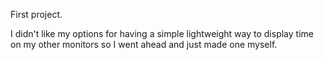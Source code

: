 First project.

I didn't like my options for having a simple lightweight way to display time on my other monitors so I went ahead and just made one myself.
